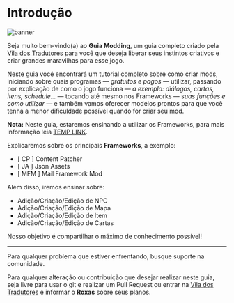 # Introdução

![banner](https://i.imgur.com/OMFnY4K.png "Venha participar da comunidade mais entusiasta de Stardew Valley!")

Seja muito bem-vindo(a) ao **Guia Modding**, um guia completo criado pela [Vila dos Tradutores](https://dsc.gg/vila-dos-tradutores) para você que deseja liberar seus instintos criativos e criar grandes maravilhas para esse jogo.

Neste guia você encontrará um tutorial completo sobre como criar mods, iniciando sobre quais programas — *gratuitos e pagos* — utilizar, passando por explicação de como o jogo funciona — *a exemplo: diálogos, cartas, itens, schedule...* — tocando até mesmo nos Frameworks — *suas funções e como utilizar* — e também vamos oferecer modelos prontos para que você tenha a menor dificuldade possível quando for criar seu mod.

**Nota:** Neste guia, estaremos ensinando a utilizar os Frameworks, para mais informação leia [TEMP LINK]().

Explicaremos sobre os principais **Frameworks**, a exemplo:

- [ CP ] Content Patcher
- [ JA ] Json Assets
- [ MFM ] Mail Framework Mod

Além disso, iremos ensinar sobre:

- Adição/Criação/Edição de NPC
- Adição/Criação/Edição de Mapa
- Adição/Criação/Edição de Item
- Adição/Criação/Edição de Cartas

Nosso objetivo é compartilhar o máximo de conhecimento possível!

---

Para qualquer problema que estiver enfrentando, busque suporte na comunidade.

Para qualquer alteração ou contribuição que desejar realizar neste guia, seja livre para usar o git e realizar um Pull Request ou entrar na [Vila dos Tradutores](https://dsc.gg/vila-dos-tradutores) e informar o **Roxas** sobre seus planos.
